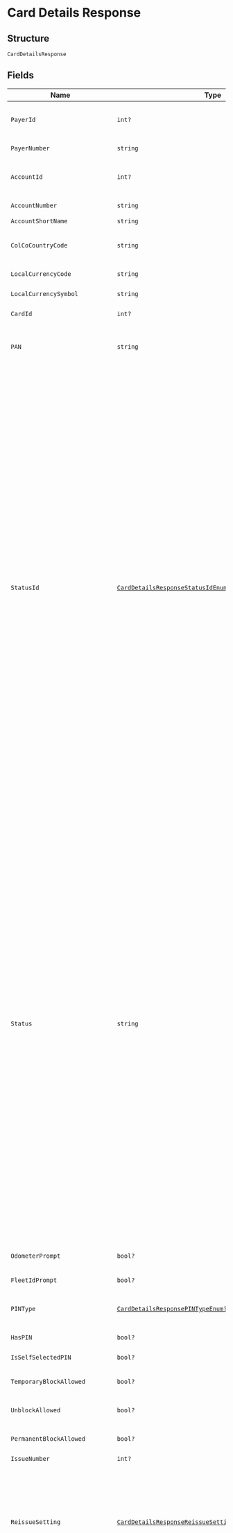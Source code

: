 
# Card Details Response

## Structure

`CardDetailsResponse`

## Fields

| Name | Type | Tags | Description |
|  --- | --- | --- | --- |
| `PayerId` | `int?` | Optional | Payer Id (i.e. Customer Id of the Payment Customer in the Shell Card Platform) of the selected payer. |
| `PayerNumber` | `string` | Optional | Payer Number of the selected payer. |
| `AccountId` | `int?` | Optional | Account Id (i.e. Customer Id of the Customer in the Shell Card Platform) of the customer. |
| `AccountNumber` | `string` | Optional | Account Number of the customer. |
| `AccountShortName` | `string` | Optional | Account short name. |
| `ColCoCountryCode` | `string` | Optional | ISO 3166 Alpha-2 Country Code for the customer and card owning country. |
| `LocalCurrencyCode` | `string` | Optional | ISO 4217 Curreny Code of the local currency. |
| `LocalCurrencySymbol` | `string` | Optional | Currency symbol of local currency. |
| `CardId` | `int?` | Optional | Unique Card Id in Cards platform. |
| `PAN` | `string` | Optional | Card PAN. In the response body the PAN will be masked if the option is enabled in the Shell Card Platform. |
| `StatusId` | [`CardDetailsResponseStatusIdEnum?`](../../doc/models/card-details-response-status-id-enum.md) | Optional | Possible Id’s and description:<br><br>* 1  Active<br>* 7  Blocked Card<br>* 8  Expired<br>* 9  Cancelled<br>* 10  New<br>* 23  Pending Renewal<br>* 31  Replaced<br>* 41  Temporary Block (Customer)<br>* 42  Temporary Block (Shell)<br>* 43  Fraud<br>* 101 Active (Block in progress) *<br>* 102 Blocked Card (Unblock in progress) *<br>* 103 Active (Cancel in progress) *<br>* 104 Active (Marked as damaged) *<br>* 105 New (Cancel as damaged) *<br>* 106 Active(Scheduled for block) ”#<br>* 107 Blocked Card(Scheduled for unblock)*#<br>* 108 Blocked Card (Cancel in progress) *<br><br>> Note:<br>> •  Items marked with * are intermediate statuses  to indicate that there are pending requests in progress. , The response can contain these intermediate statuses only if the IncludeIntermediateStatus flag is true.<br>> •  The placeholder “<Shell Card Platform Status>” in the items marked with # will be replaced with the Shell Card Platform status description. E.g., “Active (Scheduled for block)” |
| `Status` | `string` | Optional | Possible Id’s and description:<br><br>* 1  Active<br>* 7  Blocked Card<br>* 8  Expired<br>* 9  Cancelled<br>* 10  New<br>* 23  Pending Renewal<br>* 31  Replaced<br>* 41  Temporary Block (Customer)<br>* 42  Temporary Block (Shell)<br>* 43  Fraud<br>* 101 Active (Block in progress) *<br>* 102 Blocked Card (Unblock in progress) *<br>* 103 Active (Cancel in progress) *<br>* 104 Active (Marked as damaged) *<br>* 105 New (Cancel as damaged) *<br>* 106 Active(Scheduled for block) ”#<br>* 107 Blocked Card(Scheduled for unblock) *#<br>* 108 Blocked Card (Cancel in progress) *<br><br>> Note:<br>> •  Items marked with * are intermediate statuses  to indicate that there are pending requests in progress. , The response can contain these intermediate statuses only if the IncludeIntermediateStatus flag is true.<br>> •  The placeholder “<Shell Card Platform Status>” in the items marked with # will be replaced with the Shell Card Platform status description. E.g., “Active (Scheduled for block)” |
| `OdometerPrompt` | `bool?` | Optional | True if odometer input is enabled on the card, else false |
| `FleetIdPrompt` | `bool?` | Optional | True if fleet id input is enabled, else false |
| `PINType` | [`CardDetailsResponsePINTypeEnum?`](../../doc/models/card-details-response-pin-type-enum.md) | Optional | PIN type:<br><br>* `Card` - Card PIN<br>* `Fleet` - Fleet PIN |
| `HasPIN` | `bool?` | Optional | True if card has PIN, else false |
| `IsSelfSelectedPIN` | `bool?` | Optional | True if card has Self Selected PIN, else false |
| `TemporaryBlockAllowed` | `bool?` | Optional | True if card can be blocked temporarily, else false |
| `UnblockAllowed` | `bool?` | Optional | True/False True if card can be Unblocked, else false |
| `PermanentBlockAllowed` | `bool?` | Optional | True if card can be blocked permanently, else false |
| `IssueNumber` | `int?` | Optional | Issue number of the card |
| `ReissueSetting` | [`CardDetailsResponseReissueSettingEnum?`](../../doc/models/card-details-response-reissue-setting-enum.md) | Optional | Reissue setting of the card. If the card is superseded (i.e. a replacement/new card is issued) then reissue setting of the latest card issued. Reissue setting:<br><br>* `True` - Card will be Reissued when nearing its expiry date<br>* `False` - Card will not be Reissued |
| `InternationalPOSLanguageID` | [`CardDetailsResponseInternationalPOSLanguageIDEnum?`](../../doc/models/card-details-response-international-pos-language-id-enum.md) | Optional | POS language identifier. Language Id:<br><br>* `1` - German<br>* `2` - French<br>* `3` - Bulgarian<br>* `4` - Croatian<br>* `5` - Czech<br>* `6` - Danish<br>* `7` - Finnish<br>* `8` - English<br>* `9` - Greek<br>* `10` - Chinese<br>* `11` - Hungarian<br>* `12` - Italian<br>* `13` - Luxembourgish<br>* `14` - Malay<br>* `15` - Dutch<br>* `16` - Norwegian, Bokmal<br>* `17` - Urdu<br>* `18` - Polish<br>* `19` - Portuguese<br>* `20` - Romanian<br>* `21` - Russian<br>* `22` - Slovak<br>* `23` - Slovenian<br>* `24` - Spanish<br>* `25` - Swedish<br>* `26` - Turkish<br>* `27` - Thai<br>* `28` - Filipino<br>* `29` - Estonian<br>* `30` - Latvian<br>* `31` - Lithuanian |
| `InternationalPOSLanguageCode` | [`CardDetailsResponseInternationalPOSLanguageCodeEnum?`](../../doc/models/card-details-response-international-pos-language-code-enum.md) | Optional | POS language code. Language code:<br><br>* `deu` - German<br>* `fra` - French<br>* `bul` - Bulgarian<br>* `hrv` - Croatian<br>* `ces` - Czech<br>* `dan` - Danish<br>* `fin` - Finnish<br>* `eng` - English<br>* `ell` - Greek<br>* `zho` - Chinese<br>* `hun` - Hungarian<br>* `ita` - Italian<br>* `ltz` - Luxembourgish<br>* `msa` - Malay<br>* `nld` - Dutch<br>* `nob` - Norwegian, Bokmal<br>* `urd` - Urdu<br>* `pol` - Polish<br>* `por` - Portuguese<br>* `ron` - Romanian<br>* `rus` - Russian<br>* `slk` - Slovak<br>* `slv` - Slovenian<br>* `spa` - Spanish<br>* `swe` - Swedish<br>* `tur` - Turkish<br>* `tha` - Thai<br>* `fil` - Filipino<br>* `est` - Estonian<br>* `lav` - Latvian<br>* `lit` - Lithuanian |
| `LocalPOSLanguageID` | [`CardDetailsResponseLocalPOSLanguageIDEnum?`](../../doc/models/card-details-response-local-pos-language-id-enum.md) | Optional | POS language identifier. Language Id:<br><br>* `1` - German<br>* `2` - French<br>* `3` - Bulgarian<br>* `4` - Croatian<br>* `5` - Czech<br>* `6` - Danish<br>* `7` - Finnish<br>* `8` - English<br>* `9` - Greek<br>* `10` - Chinese<br>* `11` - Hungarian<br>* `12` - Italian<br>* `13` - Luxembourgish<br>* `14` - Malay<br>* `15` - Dutch<br>* `16` - Norwegian, Bokmal<br>* `17` - Urdu<br>* `18` - Polish<br>* `19` - Portuguese<br>* `20` - Romanian<br>* `21` - Russian<br>* `22` - Slovak<br>* `23` - Slovenian<br>* `24` - Spanish<br>* `25` - Swedish<br>* `26` - Turkish<br>* `27` - Thai<br>* `28` - Filipino<br>* `29` - Estonian<br>* `30` - Latvian<br>* `31` - Lithuanian |
| `LocalPOSLanguageCode` | [`CardDetailsResponseLocalPOSLanguageCodeEnum?`](../../doc/models/card-details-response-local-pos-language-code-enum.md) | Optional | POS language code. Language code:<br><br>* `deu` - German<br>* `fra` - French<br>* `bul` - Bulgarian<br>* `hrv` - Croatian<br>* `ces` - Czech<br>* `dan` - Danish<br>* `fin` - Finnish<br>* `eng` - English<br>* `ell` - Greek<br>* `zho` - Chinese<br>* `hun` - Hungarian<br>* `ita` - Italian<br>* `ltz` - Luxembourgish<br>* `msa` - Malay<br>* `nld` - Dutch<br>* `nob` - Norwegian, Bokmal<br>* `urd` - Urdu<br>* `pol` - Polish<br>* `por` - Portuguese<br>* `ron` - Romanian<br>* `rus` - Russian<br>* `slk` - Slovak<br>* `slv` - Slovenian<br>* `spa` - Spanish<br>* `swe` - Swedish<br>* `tur` - Turkish<br>* `tha` - Thai<br>* `fil` - Filipino<br>* `est` - Estonian<br>* `lav` - Latvian<br>* `lit` - Lithuanian |
| `CardTypeCode` | `string` | Optional | ISO code of the card i.e. first 7 digits of the PAN. |
| `CardTypeId` | `int?` | Optional | Card Type ID |
| `CardTypeName` | `string` | Optional | Card Type Name |
| `TokenTypeId` | `int?` | Optional | Token Type ID configured for the Card |
| `TokenTypeName` | `string` | Optional | Token Type Name configured for the Card |
| `IsChipCard` | `bool?` | Optional | True if a chip card, else false |
| `IsMagStripCard` | `bool?` | Optional | True if it is a magnetic stripe card, else false |
| `IsVirtualCard` | `bool?` | Optional | True if it is a virtual card, else false |
| `PurchaseCategoryCode` | `string` | Optional | Purchase category code of the card.<br>**Constraints**: *Maximum Length*: `1` |
| `PurchaseCategoryId` | `int?` | Optional | Purchase category identifier in the Shell Card Platform. |
| `PurchaseCategoryName` | `string` | Optional | Purchase category name |
| `IsCRT` | `bool?` | Optional | True if it is a Commercial Road Transport (CRT) card, else false |
| `IsFleet` | `bool?` | Optional | True if it is a Fleet card, else false |
| `IsInternational` | `bool?` | Optional | True if it is an international card, else false |
| `IsNational` | `bool?` | Optional | True if it is a national card, else false |
| `IsPartnerSitesIncluded` | `bool?` | Optional | True if it is allowed at all partner sites, else false |
| `IsShellSitesOnly` | `bool?` | Optional | True if it is only allowed at Shell sites, else false |
| `FuelSets` | [`List<CardDetailsResponseFuelSetsItems>`](../../doc/models/card-details-response-fuel-sets-items.md) | Optional | List of active fuel type product restrictions applied on the card.<br>**Constraints**: *Unique Items Required* |
| `NonFuelSets` | [`List<CardDetailsResponseNonFuelSetsItems>`](../../doc/models/card-details-response-non-fuel-sets-items.md) | Optional | List of active non-fuel type product restrictions applied on the card.<br>**Constraints**: *Unique Items Required* |
| `IssuedDate` | `string` | Optional | Card issue date. |
| `ExpiryDate` | `string` | Optional | Expiry date of the card. |
| `LastUsedDate` | `string` | Optional | Card last used date. |
| `MisuseDate` | `string` | Optional | Last misused date of the card. |
| `Temperature` | `string` | Optional | Hot-list status |
| `DriverName` | `string` | Optional | Driver name of the card. Note- While ordering card, optional when VRN is passed else mandatory.<br>**Constraints**: *Maximum Length*: `27` |
| `VRN` | `string` | Optional | Vehicle registration number of the card. Note- While ordering card, optional when DriverName is passed else mandatory.<br>**Constraints**: *Maximum Length*: `16` |
| `EmbossText` | `string` | Optional | Text printed on the card as account name.<br>**Constraints**: *Maximum Length*: `25` |
| `CardGroupId` | `int?` | Optional | Existing Card Group ID, under which the replacement card is to be created.<br>Pass “-1” if the replacement card should not be assigned to any card group.<br>Optional.<br>If not provided, the replacement card will be created under the same card group as the current card.<br>Example- 156 |
| `CardGroupName` | `string` | Optional | Card group name. Note- 1. While ordering card this field is mandatory when IsNewCardGroup is true.<br>**Constraints**: *Maximum Length*: `30` |
| `RenewalDate` | `string` | Optional | Renewal date of the card. Applicable if ReissueSetting is set to True. |
| `RenewedCardId` | `int?` | Optional | Renewed card id. |
| `RenewedCardStatusId` | `int?` | Optional | Renewed card status id. |
| `RenewedCardStatus` | `string` | Optional | Renewed card status description. |
| `RenewedCardExpiryDate` | `string` | Optional | Renewed card expiry date. |
| `RenewedCardIssueNumber` | `int?` | Optional | Renewed card issue number. |
| `RenewedCardReissueSetting` | [`CardDetailsResponseRenewedCardReissueSettingEnum?`](../../doc/models/card-details-response-renewed-card-reissue-setting-enum.md) | Optional | Reissue setting of the renewed new card. Reissue Setting:<br><br>* `True` - Card will be sent to production<br>* `False` - Parent Card is Dormant or the Card is not to be produced |
| `CreationDate` | `string` | Optional | Card Creation Date time |
| `EffectiveDate` | `string` | Optional | Effective date for the Card |
| `LastModifiedDate` | `string` | Optional | Card last modified date |
| `BundleId` | `string` | Optional | Bundle Id associated with card in the Gateway. This field will have a null value if the card is not associated with any bundle in Gateway or the value of IncludeBundleDetails in request is false. |
| `CardDeliveryAddress` | [`CardDetailsResponseCardDeliveryAddress`](../../doc/models/card-details-response-card-delivery-address.md) | Optional | Delivery address. |
| `PINDeliveryAddress` | [`CardDetailsResponsePINDeliveryAddress`](../../doc/models/card-details-response-pin-delivery-address.md) | Optional | Delivery address. |
| `CardBlockSchedules` | [`List<CardDetailsResponseCardBlockSchedulesItemsAllOf0>`](../../doc/models/card-details-response-card-block-schedules-items-all-of-0.md) | Optional | **Constraints**: *Unique Items Required* |
| `Error` | [`ErrorStatus`](../../doc/models/error-status.md) | Optional | - |
| `RequestId` | `string` | Optional | API Request |

## Example (as JSON)

```json
{
  "PayerId": 853,
  "PayerNumber": "PH50000843",
  "AccountId": 854,
  "AccountNumber": "PH50000844",
  "AccountShortName": "PARKLEY",
  "ColCoCountryCode": "PH",
  "LocalCurrencyCode": "EUR",
  "LocalCurrencySymbol": "€",
  "CardId": 125,
  "PAN": "7002861007636000020",
  "OdometerPrompt": true,
  "FleetIdPrompt": true,
  "PINType": "Card",
  "HasPIN": true,
  "IsSelfSelectedPIN": true,
  "TemporaryBlockAllowed": true,
  "UnblockAllowed": true,
  "PermanentBlockAllowed": true,
  "IssueNumber": 1,
  "InternationalPOSLanguageID": 8,
  "InternationalPOSLanguageCode": "eng",
  "LocalPOSLanguageID": 8,
  "LocalPOSLanguageCode": "eng",
  "CardTypeCode": "7077861",
  "CardTypeId": 1,
  "CardTypeName": "Philippines CRT 7077861",
  "TokenTypeId": 107,
  "TokenTypeName": "PH FLE NAT SIN R1",
  "IsChipCard": false,
  "IsMagStripCard": true,
  "IsVirtualCard": true,
  "PurchaseCategoryCode": "6",
  "PurchaseCategoryId": 54,
  "PurchaseCategoryName": "2 - FuelSave and Lubricants",
  "IsCRT": true,
  "IsFleet": true,
  "IsInternational": true,
  "IsNational": true,
  "IsPartnerSitesIncluded": true,
  "IsShellSitesOnly": true,
  "IssuedDate": "20181001",
  "ExpiryDate": "20181031",
  "LastUsedDate": "20181001 13:23:55",
  "MisuseDate": "20181001 13:23:55",
  "Temperature": "10-Warm",
  "DriverName": "ROBERT",
  "VRN": "MV65YLH",
  "EmbossText": "PARKLEY",
  "CardGroupId": 5,
  "CardGroupName": "GROUP1",
  "RenewalDate": "20181001",
  "RenewedCardId": 1325,
  "RenewedCardStatusId": 10,
  "RenewedCardStatus": "New",
  "RenewedCardExpiryDate": "20181031",
  "RenewedCardIssueNumber": 2,
  "CreationDate": "20181001",
  "EffectiveDate": "20181001",
  "LastModifiedDate": "20181001 13:23:55",
  "RequestId": "ed557f02-c7d7-4c01-b3e5-11bf3239c8ed"
}
```

